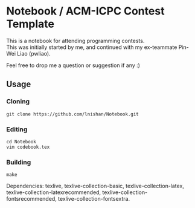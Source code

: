 # Notebook / ACM-ICPC Contest Template
This is a notebook for attending programming contests.  
This was initially started by me, and continued with my ex-teammate Pin-Wei Liao (pwliao).

Feel free to drop me a question or suggestion if any :)


## Usage

### Cloning
```
git clone https://github.com/lnishan/Notebook.git
```
### Editing
```
cd Notebook
vim codebook.tex
```

### Building
```
make
```
Dependencies: texlive, texlive-collection-basic, texlive-collection-latex, texlive-collection-latexrecommended, texlive-collection-fontsrecommended, texlive-collection-fontsextra.
